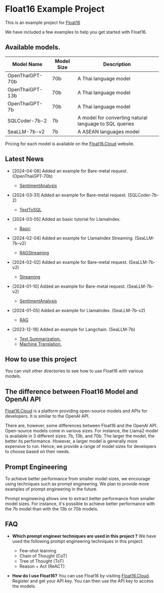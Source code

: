 # Float16 Example Project

This is an example project for [Float16](https://float16.cloud)

We have included a few examples to help you get started with Float16.

## Available models.
| Model Name | Model Size | Description |
|------------|------------|-------------|
| OpenThaiGPT-70b | 70b | A Thai language model|
| OpenThaiGPT-13b | 70b | A Thai language model|
| OpenThaiGPT-7b | 70b | A Thai language model|
| SQLCoder-7b-2 | 7b | A model for converting natural language to SQL queries|
| SeaLLM-7b-v2 | 7b | A ASEAN languages model|

Pricing for each model is available on the [Float16.Cloud](https://float16.cloud) website.

## Latest News
- [2024-04-08] Added an example for Bare-metal request. (OpenThaiGPT-70b)
  - [SentimentAnalysis](https://github.com/vultureprime/Float16-example/tree/main/bare_metal/SentimentAnalysis)

- [2024-03-31] Added an example for Bare-metal request. (SQLCoder-7b-2)
  - [TextToSQL](https://github.com/vultureprime/Float16-example/tree/main/bare_metal/TextToSQL)

- [2024-03-05] Added an basic tutorial for LlamaIndex.
  - [Basic](https://github.com/vultureprime/Float16-example/tree/main/llamaindex/Basic)

- [2024-02-04] Added an example for LlamaIndex Streaming. (SeaLLM-7b-v2)
  - [RAGStreaming](https://github.com/vultureprime/Float16-example/tree/main/llamaindex/RAGStreaming)

- [2024-02-02] Added an example for Bare-metal request. (SeaLLM-7b-v2)
  - [Streaming](https://github.com/vultureprime/Float16-example/tree/main/bare_metal/Streaming)

- [2024-01-10] Added an example for Bare-metal request. (SeaLLM-7b-v2)
  - [SentimentAnalysis](https://github.com/vultureprime/Float16-example/tree/main/bare_metal/SentimentAnalysis)

- [2024-01-05] Added an example for LlamaIndex. (SeaLLM-7b-v2)
  - [RAG](https://github.com/vultureprime/Float16-example/tree/main/llamaindex/RAG)
  
- [2023-12-18] Added an example for Langchain. (SeaLLM-7b)
  - [Text Summarization.](https://github.com/vultureprime/Float16-example/tree/main/langchain/summarize)
  - [Machine Translation.](https://github.com/vultureprime/Float16-example/tree/main/langchain/translation)

## How to use this project
You can visit other directories to see how to use Float16 with various models.

## The difference between Float16 Model and OpenAI API
[Float16.Cloud](https://float16.cloud) is a platform providing open-source models and APIs for developers. It is similar to the OpenAI API.

There are, however, some differences between Float16 and the OpenAI API. Open-source models come in various sizes. For instance, the Llama2 model is available in 3 different sizes: 7b, 13b, and 70b. The larger the model, the better its performance. However, a larger model is generally more expensive to run. Hence, we provide a range of model sizes for developers to choose based on their needs.

## Prompt Engineering
To achieve better performance from smaller model sizes, we encourage using techniques such as prompt engineering. We plan to provide more examples of prompt engineering in the future.

Prompt engineering allows one to extract better performance from smaller model sizes. For instance, it's possible to achieve better performance with the 7b model than with the 13b or 70b models.

## FAQ
- **Which prompt engineer techniques are used in this project ?**
We have used the following prompt engineering techniques in this project:
  - Few-shot learning
  - Chain of Thought (CoT)
  - Tree of Thought (ToT)
  - Reason + Act (ReACT)

- **How do I use Float16?**
You can use Float16 by visiting [Float16.Cloud](https://float16.cloud). Register and get your API key. You can then use the API key to access the models.